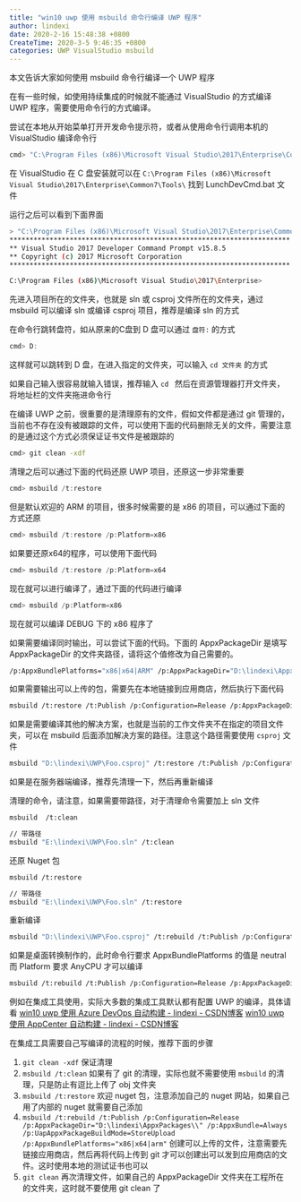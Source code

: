 ```yaml
---
title: "win10 uwp 使用 msbuild 命令行编译 UWP 程序"
author: lindexi
date: 2020-2-16 15:48:38 +0800
CreateTime: 2020-3-5 9:46:35 +0800
categories: UWP VisualStudio msbuild
---
```


本文告诉大家如何使用 msbuild 命令行编译一个 UWP 程序

<!--more-->


<!-- 标签：UWP,VisualStudio,msbuild -->

在有一些时候，如使用持续集成的时候就不能通过 VisualStudio 的方式编译 UWP 程序，需要使用命令行的方式编译。

尝试在本地从开始菜单打开开发命令提示符，或者从使用命令行调用本机的 VisualStudio 编译命令行

```bash
cmd> "C:\Program Files (x86)\Microsoft Visual Studio\2017\Enterprise\Common7\Tools\LaunchDevCmd.bat"
```

在 VisualStudio 在 C 盘安装就可以在 `C:\Program Files (x86)\Microsoft Visual Studio\2017\Enterprise\Common7\Tools\` 找到 LunchDevCmd.bat 文件

运行之后可以看到下面界面

```bash
> "C:\Program Files (x86)\Microsoft Visual Studio\2017\Enterprise\Common7\Tools\LaunchDevCmd.bat"
**********************************************************************
** Visual Studio 2017 Developer Command Prompt v15.8.5
** Copyright (c) 2017 Microsoft Corporation
**********************************************************************

C:\Program Files (x86)\Microsoft Visual Studio\2017\Enterprise>
```

先进入项目所在的文件夹，也就是 sln 或 csproj 文件所在的文件夹，通过 msbuild 可以编译 sln 或编译 csproj 项目，推荐是编译 sln 的方式

在命令行跳转盘符，如从原来的C盘到 D 盘可以通过 `盘符:` 的方式

```csharp
cmd> D:
```

这样就可以跳转到 D 盘，在进入指定的文件夹，可以输入 `cd 文件夹` 的方式

如果自己输入很容易就输入错误，推荐输入 `cd ` 然后在资源管理器打开文件夹，将地址栏的文件夹拖进命令行

在编译 UWP 之前，很重要的是清理原有的文件，假如文件都是通过 git 管理的，当前也不存在没有被跟踪的文件，可以使用下面的代码删除无关的文件，需要注意的是通过这个方式必须保证证书文件是被跟踪的

```bash
cmd> git clean -xdf
```

清理之后可以通过下面的代码还原 UWP 项目，还原这一步非常重要

```csharp
cmd> msbuild /t:restore
```

但是默认欢迎的 ARM 的项目，很多时候需要的是 x86 的项目，可以通过下面的方式还原

```csharp
cmd> msbuild /t:restore /p:Platform=x86
```

如果要还原x64的程序，可以使用下面代码

```csharp
cmd> msbuild /t:restore /p:Platform=x64

```

现在就可以进行编译了，通过下面的代码进行编译

```csharp
cmd> msbuild /p:Platform=x86
```

现在就可以编译 DEBUG 下的 x86 程序了

如果需要编译同时输出，可以尝试下面的代码。下面的 AppxPackageDir 是填写 AppxPackageDir 的文件夹路径，请将这个值修改为自己需要的。

```bash
/p:AppxBundlePlatforms="x86|x64|ARM" /p:AppxPackageDir="D:\lindexi\AppxPackages\\" /p:AppxBundle=Always /p:UapAppxPackageBuildMode=StoreUpload /p:platform="x86" /p:configuration="release" /p:VisualStudioVersion="15.0" 
```

如果需要输出可以上传的包，需要先在本地链接到应用商店，然后执行下面代码

```bash
msbuild /t:restore /t:Publish /p:Configuration=Release /p:AppxPackageDir="D:\lindexi\AppxPackages\\" /p:AppxBundle=Always /p:UapAppxPackageBuildMode=StoreUpload /p:AppxBundlePlatforms="x86|x64|arm"
```

如果是需要编译其他的解决方案，也就是当前的工作文件夹不在指定的项目文件夹，可以在 msbuild 后面添加解决方案的路径。注意这个路径需要使用 `csproj` 文件

```bash
msbuild "D:\lindexi\UWP\Foo.csproj" /t:restore /t:Publish /p:Configuration=Release /p:AppxPackageDir="D:\lindexi\AppxPackages\\" /p:AppxBundle=Always /p:UapAppxPackageBuildMode=StoreUpload /p:AppxBundlePlatforms="x86|x64|arm"
```

如果是在服务器端编译，推荐先清理一下，然后再重新编译

清理的命令，请注意，如果需要带路径，对于清理命令需要加上 sln 文件

```bash
msbuild  /t:clean

// 带路径
msbuild "E:\lindexi\UWP\Foo.sln" /t:clean
```

还原 Nuget 包

```bash
msbuild /t:restore 

// 带路径
msbuild "E:\lindexi\UWP\Foo.sln" /t:restore
```

重新编译

```bash
msbuild "D:\lindexi\UWP\Foo.csproj" /t:rebuild /t:Publish /p:Configuration=Release /p:AppxPackageDir="D:\lindexi\AppxPackages\\" /p:AppxBundle=Always /p:UapAppxPackageBuildMode=StoreUpload /p:AppxBundlePlatforms="x86|x64|arm"
```

如果是桌面转换制作的，此时命令行要求 AppxBundlePlatforms 的值是 neutral 而 Platform 要求 AnyCPU 才可以编译

```bash
msbuild /t:rebuild /t:Publish /p:Configuration=Release /p:AppxPackageDir="D:\lindexi\AppxPackages\\" /p:AppxBundle=Always /p:UapAppxPackageBuildMode=StoreUpload /p:AppxBundlePlatforms="neutral" /p:Platform="AnyCPU"
```

例如在集成工具使用，实际大多数的集成工具默认都有配置 UWP 的编译，具体请看 [win10 uwp 使用 Azure DevOps 自动构建 - lindexi - CSDN博客](https://blog.csdn.net/lindexi_gd/article/details/84252226 ) [win10 uwp 使用 AppCenter 自动构建 - lindexi - CSDN博客](https://blog.csdn.net/lindexi_gd/article/details/84252406 )

在集成工具需要自己写编译的流程的时候，推荐下面的步骤

1. `git clean -xdf` 保证清理 
1. `msbuild /t:clean` 如果有了 git 的清理，实际也就不需要使用 `msbuild` 的清理，只是防止有逗比上传了 obj 文件夹
1. `msbuild /t:restore` 欢迎 nuget 包，注意添加自己的 nuget 网站，如果自己用了内部的 nuget 就需要自己添加
1. `msbuild /t:rebuild /t:Publish /p:Configuration=Release /p:AppxPackageDir="D:\lindexi\AppxPackages\\" /p:AppxBundle=Always /p:UapAppxPackageBuildMode=StoreUpload /p:AppxBundlePlatforms="x86|x64|arm"` 创建可以上传的文件，注意需要先链接应用商店，然后再将代码上传到 git 才可以创建出可以发到应用商店的文件。这时使用本地的测试证书也可以
1. `git clean` 再次清理文件，如果自己的 AppxPackageDir 文件夹在工程所在的文件夹，这时就不要使用 git clean 了

